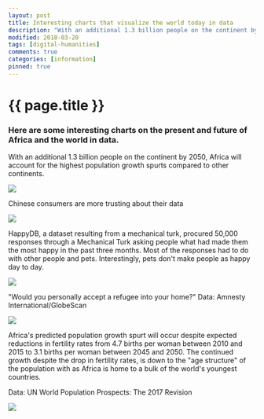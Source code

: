 ```yaml
---
layout: post
title: Interesting charts that visualize the world today in data
description: "With an additional 1.3 billion people on the continent by 2050, Africa will account for the highest population growth spurts compared to other continents. Chinese consumers are more trusting about their data. A dataset resulting from a Mechanical Turk, procured 50,000 responses through a Mechanical Turk asking people what had made them the most happy in the past three months."
modified: 2018-03-20
tags: [digital-humanities]
comments: true
categories: [information]
pinned: true
---
```

{{ page.title }}
================
### Here are some interesting charts on the present and future of Africa and the world in data.

With an additional 1.3 billion people on the continent by 2050, Africa will account for the highest population growth spurts compared to other continents.

<div class="atlas-chart" data-id="BkcrbVWE-" data-width="640" data-height="449"><img src="https://www.theatlas.com/i/atlas_BkcrbVWE-.png" style="max-width: 100%;"></div><script src="https://www.theatlas.com/javascripts/atlas.js"></script>

Chinese consumers are more trusting about their data

<div class="atlas-chart" data-id="BJUHH19Dz" data-width="640" data-height="449"><img src="https://www.theatlas.com/i/atlas_BJUHH19Dz.png" style="max-width: 100%;"></div><script src="https://www.theatlas.com/javascripts/atlas.js"></script>

HappyDB, a dataset resulting from a mechanical turk, procured 50,000 responses through a Mechanical Turk asking people what had made them the most happy in the past three months. Most of the responses had to do with other people and pets. Interestingly, pets don't make people as happy day to day.

<div class="atlas-chart" data-id="Hkql1MD_z" data-width="640" data-height="449"><img src="https://www.theatlas.com/i/atlas_Hkql1MD_z.png" style="max-width: 100%;"></div><script src="https://www.theatlas.com/javascripts/atlas.js"></script>

"Would you personally accept a refugee into your home?"
Data: Amnesty International/GlobeScan

<div class="atlas-chart" data-id="H1tz4P9G" data-width="640" data-height="449"><img src="https://www.theatlas.com/i/atlas_H1tz4P9G.png" style="max-width: 100%;"></div><script src="https://www.theatlas.com/javascripts/atlas.js"></script>

Africa's predicted population growth spurt will occur despite expected reductions in fertility rates from 4.7 births per woman between 2010 and 2015 to 3.1 births per woman between 2045 and 2050. The continued growth despite the drop in fertility rates, is down to the "age structure" of the population with as Africa is home to a bulk of the world's youngest countries.

Data: UN World Population Prospects: The 2017 Revision

<div class="atlas-chart" data-id="HklQpE-4-" data-width="640" data-height="449"><img src="https://www.theatlas.com/i/atlas_HklQpE-4-.png" style="max-width: 100%;"></div><script src="https://www.theatlas.com/javascripts/atlas.js"></script>
